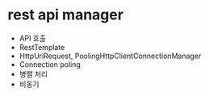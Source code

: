 # rest api manager
- API 호출
- RestTemplate
- HttpUriRequest, PoolingHttpClientConnectionManager
- Connection poling
- 병렬 처리
- 비동기
